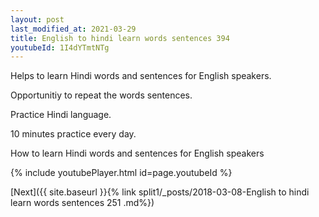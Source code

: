```yaml
---
layout: post
last_modified_at: 2021-03-29
title: English to hindi learn words sentences 394 
youtubeId: 1I4dYTmtNTg
---
```

 
 
Helps to learn Hindi words and sentences for English speakers.

Opportunitiy to repeat the words sentences. 

Practice Hindi language. 
 
10 minutes practice every day. 
 
How to learn Hindi words and sentences for English speakers 
 
{% include youtubePlayer.html id=page.youtubeId %}
 
 
[Next]({{ site.baseurl }}{% link  split1/_posts/2018-03-08-English to hindi learn words sentences 251 .md%})
 
